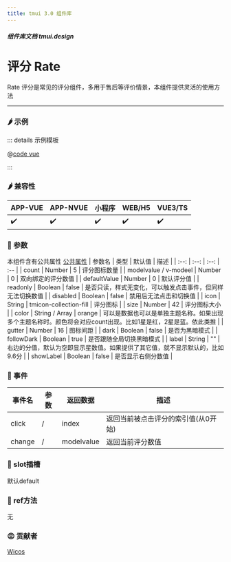```yaml
---
title: tmui 3.0 组件库
---
```


<dirtoc></dirtoc>

##### 组件库文档 tmui.design

# 评分 Rate
Rate 评分是常见的评分组件，多用于售后等评价情景，本组件提供灵活的使用方法

---

### :hot_pepper: 示例

<webview url="https://tmui.design/h5/#/pages/form/rate"></webview>

::: details 示例模板

@[code vue](pages/form/rate.nvue)

:::

### :hot_pepper: 兼容性

| APP-VUE | APP-NVUE | 小程序 | WEB/H5 | VUE3/TS |
| --- | --- | --- | --- | --- |
| :heavy_check_mark: | :heavy_check_mark: | :heavy_check_mark: | :heavy_check_mark: | :heavy_check_mark: |

### :seedling: 参数

本组件含有公共属性 [公共属性](/doc/spec/组件公共样式.md)
| 参数名 | 类型 | 默认值 | 描述 |
| :--: | :--: | :--: | :-- |
| count | Number | 5 | 评分图标数量 |
| modelvalue / v-modeel | Number | 0 | 双向绑定的评分数值 |
| defaultValue | Number | 0 | 默认评分值 |
| readonly | Boolean | false | 是否只读，样式无变化，可以触发点击事件，但同样无法切换数值 |
| disabled | Boolean | false | 禁用后无法点击和切换值 |
| icon | String | tmicon-collection-fill | 评分图标 |
| size | Number | 42 | 评分图标大小 |
| color | String / Array | orange | 可以是数据也可以是单独主题名称。如果出现多个主题名称时。颜色将会对应count出现。比如1星是红，2星是蓝。依此类推 |
| gutter | Number | 16 | 图标间距 |
| dark | Boolean | false | 是否为黑暗模式 |
| followDark | Boolean | true | 是否跟随全局切换黑暗模式 |
| label | String | "" | 右边的分值，默认为空即显示星数值。如果提供了其它值，就不显示默认的，比如9.6分 |
| showLabel | Boolean | false | 是否显示右侧分数值 |

### :rose: 事件

| 事件名 | 参数 | 返回数据 | 描述 |
| --- | --- | --- | --- |
| click | / | index | 返回当前被点击评分的索引值(从0开始) |
| change | / | modelvalue | 返回当前评分数值 |

### :corn: slot插槽

默认default

### :green_salad: ref方法

无

### :rage: 贡献者

[Wicos](http://wicos.me)